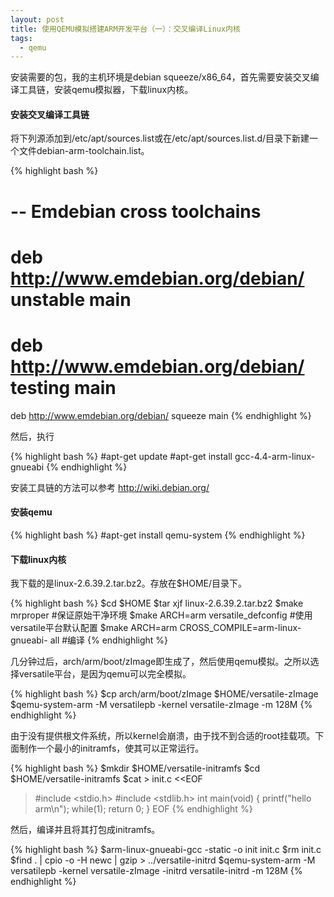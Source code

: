 ```yaml
---
layout: post
title: 使用QEMU模拟搭建ARM开发平台（一）：交叉编译Linux内核
tags:
  - qemu
---
```


安装需要的包，我的主机环境是debian squeeze/x86_64，首先需要安装交叉编译工具链，安装qemu模拟器，下载linux内核。

#### 安装交叉编译工具链
将下列源添加到/etc/apt/sources.list或在/etc/apt/sources.list.d/目录下新建一个文件debian-arm-toolchain.list。

{% highlight bash %}
#
# -- Emdebian cross toolchains
#
# deb http://www.emdebian.org/debian/ unstable main
# deb http://www.emdebian.org/debian/ testing main
deb http://www.emdebian.org/debian/ squeeze main
{% endhighlight %}

然后，执行

{% highlight bash %}
#apt-get update
#apt-get install gcc-4.4-arm-linux-gnueabi
{% endhighlight %}

安装工具链的方法可以参考 http://wiki.debian.org/

#### 安装qemu

{% highlight bash %}
#apt-get install qemu-system
{% endhighlight %}

#### 下载linux内核

我下载的是linux-2.6.39.2.tar.bz2。存放在$HOME/目录下。

{% highlight bash %}
$cd $HOME
$tar xjf linux-2.6.39.2.tar.bz2
$make mrproper #保证原始干净环境
$make ARCH=arm versatile_defconfig #使用versatile平台默认配置
$make ARCH=arm CROSS_COMPILE=arm-linux-gnueabi- all #编译
{% endhighlight %}

几分钟过后，arch/arm/boot/zImage即生成了，然后使用qemu模拟。之所以选择versatile平台，是因为qemu可以完全模拟。

{% highlight bash %}
$cp arch/arm/boot/zImage $HOME/versatile-zImage
$qemu-system-arm -M versatilepb -kernel versatile-zImage -m 128M
{% endhighlight %}

由于没有提供根文件系统，所以kernel会崩溃，由于找不到合适的root挂载项。下面制作一个最小的initramfs，使其可以正常运行。

{% highlight bash %}
$mkdir $HOME/versatile-initramfs
$cd $HOME/versatile-initramfs
$cat > init.c <<EOF
> #include <stdio.h>
> #include <stdlib.h>
> int main(void)
> {
> printf("hello arm\n");
> while(1);
> return 0;
> }
> EOF
{% endhighlight %}

然后，编译并且将其打包成initramfs。

{% highlight bash %}
$arm-linux-gnueabi-gcc -static -o init init.c
$rm init.c
$find . | cpio -o -H newc | gzip > ../versatile-initrd
$qemu-system-arm -M versatilepb -kernel versatile-zImage -initrd versatile-initrd -m 128M
{% endhighlight %}
